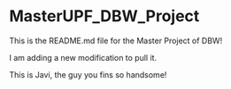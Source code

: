 # MasterUPF_DBW_Project
This is the README.md file for the Master Project of DBW!

I am adding a new modification to pull it.

This is Javi, the guy you fins so handsome!
